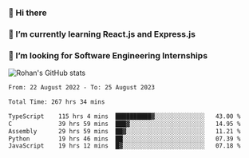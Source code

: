 ### 👋 Hi there 

<!--
**rohznmdev/rohznmdev** is a ✨ _special_ ✨ repository because its `README.md` (this file) appears on your GitHub profile.

Here are some ideas to get you started:

- 🔭 I’m currently working on ...
- 🌱 I’m currently learning Ruby and Ruby on Rails
- 👯 I’m looking to collaborate on ...
- 🤔 I’m looking for help with ...
- 💬 Ask me about ...
- 📫 How to reach me: ...
- 😄 Pronouns: ...
- ⚡ Fun fact: ...
-->
### 🌱 I’m currently learning React.js and Express.js
### 🤔 I’m looking for Software Engineering Internships
![Rohan's GitHub stats](https://github-readme-stats.vercel.app/api?username=rohznmdev&theme=dark&show_icons=true)

<!--START_SECTION:waka-->

```txt
From: 22 August 2022 - To: 25 August 2023

Total Time: 267 hrs 34 mins

TypeScript    115 hrs 4 mins  ██████████▓░░░░░░░░░░░░░░   43.00 %
C             39 hrs 59 mins  ███▓░░░░░░░░░░░░░░░░░░░░░   14.95 %
Assembly      29 hrs 59 mins  ██▓░░░░░░░░░░░░░░░░░░░░░░   11.21 %
Python        19 hrs 46 mins  ██░░░░░░░░░░░░░░░░░░░░░░░   07.39 %
JavaScript    19 hrs 12 mins  █▓░░░░░░░░░░░░░░░░░░░░░░░   07.18 %
```

<!--END_SECTION:waka-->
